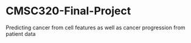 # CMSC320-Final-Project

Predicting cancer from cell features as well as cancer progression from patient data
